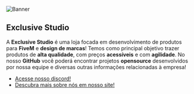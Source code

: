 ![Banner](https://media.discordapp.net/attachments/665705250862399510/1048701500790161469/unknown.png?width=1192&height=670) 

## Exclusive Studio

A **Exclusive Studio** é uma loja focada em desenvolvimento de produtos para **FiveM** e **design de marcas**!
Temos como principal objetivo trazer produtos de **alta qualidade**, com preços **acessíveis** e com **agilidade**.
No nosso **GitHub** você poderá encontrar projetos **opensource** desenvolvidos por nossa equipe e diversas outras informações relacionadas à empresa!

* [Acesse nosso discord!](https://discord.com/invite/JS8RUSGEAP)
* [Descubra mais sobre nós em nosso site!](https://exclusivestudio.store)
